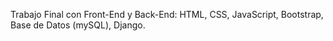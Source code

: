 Trabajo Final con Front-End y Back-End: HTML, CSS, JavaScript, Bootstrap, Base de Datos (mySQL), Django.
